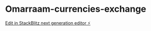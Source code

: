 # Omarraam-currencies-exchange

[Edit in StackBlitz next generation editor ⚡️](https://stackblitz.com/~/github.com/omarraam7/Omarraam-currencies-exchange)